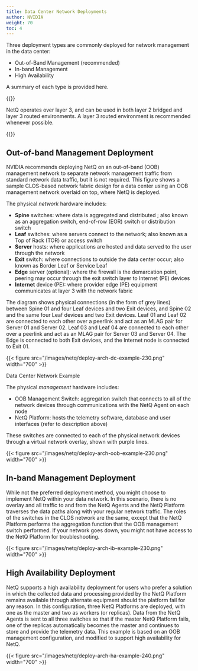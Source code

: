 ```yaml
---
title: Data Center Network Deployments
author: NVIDIA
weight: 70
toc: 4
---
```


Three deployment types are commonly deployed for network management in the data center:

- Out-of-Band Management (recommended)
- In-band Management
- High Availability

A summary of each type is provided here.

{{<notice note>}}

NetQ operates over layer 3, and can be used in both layer 2 bridged and
layer 3 routed environments. A layer 3 routed environment is recommended whenever possible.

{{</notice>}}

## Out-of-band Management Deployment

NVIDIA recommends deploying NetQ on an out-of-band (OOB)
management network to separate network management traffic from standard
network data traffic, but it is not required. This figure shows a sample
CLOS-based network fabric design for a data center using an OOB
management network overlaid on top, where NetQ is deployed.

The physical *network* hardware includes:

- **Spine** switches: where data is aggregated and distributed ; also known as an aggregation switch, end-of-row (EOR) switch or distribution switch
- **Leaf** switches: where servers connect to the network; also known as a Top of Rack (TOR) or access switch
- **Server** hosts: where applications are hosted and data served to the user through the network
- **Exit** switch: where connections to outside the data center occur; also known as Border Leaf or Service Leaf
- **Edge** server (optional): where the firewall is the demarcation point, peering may occur through the exit switch layer to Internet (PE) devices
- **Internet** device (PE): where provider edge (PE) equipment communicates at layer 3 with the network fabric

The diagram shows physical connections (in the form of grey lines)
between Spine 01 and four Leaf devices and two Exit devices, and Spine
02 and the same four Leaf devices and two Exit devices. Leaf 01 and Leaf
02 are connected to each other over a peerlink and act as an MLAG pair
for Server 01 and Server 02. Leaf 03 and Leaf 04 are connected to each
other over a peerlink and act as an MLAG pair for Server 03 and Server
04. The Edge is connected to both Exit devices, and the Internet node is
connected to Exit 01.

{{< figure src="/images/netq/deploy-arch-dc-example-230.png" width="700" >}}

<span class="caption">Data Center Network Example</span>

The physical *management* hardware includes:

- OOB Management Switch: aggregation switch that connects to all of the network devices through communications with the NetQ Agent on each node
- NetQ Platform: hosts the telemetry software, database and user interfaces (refer to description above)

These switches are connected to each of the physical network devices
through a virtual network overlay, shown with purple lines.

{{< figure src="/images/netq/deploy-arch-oob-example-230.png" width="700" >}}

## In-band Management Deployment

While not the preferred deployment method, you might choose to implement
NetQ within your data network. In this scenario, there is no overlay and
all traffic to and from the NetQ Agents and the NetQ Platform traverses
the data paths along with your regular network traffic. The roles of the
switches in the CLOS network are the same, except that the NetQ Platform
performs the aggregation function that the OOB management switch
performed. If your network goes down, you might not have access to the
NetQ Platform for troubleshooting.

{{< figure src="/images/netq/deploy-arch-ib-example-230.png" width="700" >}}

## High Availability Deployment

NetQ supports a high availability deployment for users who prefer a solution in which the collected data and processing provided by the NetQ Platform remains available through alternate equipment should the platform fail for any reason. In this configuration, three NetQ Platforms are deployed, with one as the master and two as workers (or replicas). Data from the NetQ Agents is sent to all three switches so that if the master NetQ Platform fails, one of the replicas automatically becomes the master and continues to store and provide the telemetry data. This example is based on an OOB management configuration, and modified to support high availability for NetQ.

{{< figure src="/images/netq/deploy-arch-ha-example-240.png" width="700" >}}
